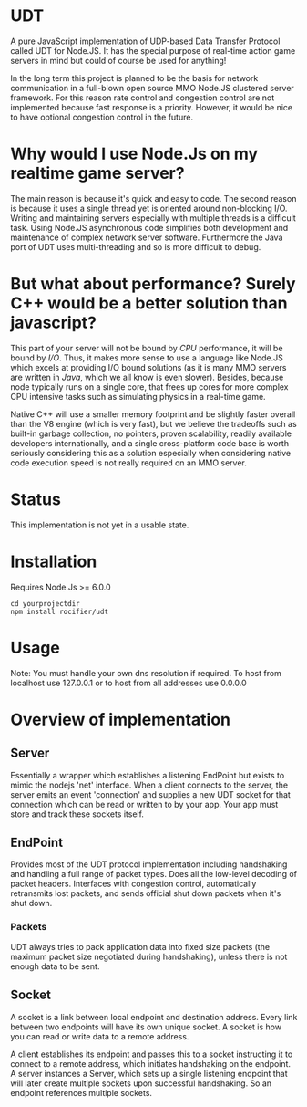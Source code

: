 # UDT

A pure JavaScript implementation of UDP-based Data Transfer Protocol called UDT for Node.JS.
It has the special purpose of real-time action game servers in mind but could of course be used for anything!

In the long term this project is planned to be the basis for network communication in a full-blown open source MMO Node.JS clustered server framework. For this reason rate control and congestion control are not implemented because fast response is a priority. However, it would be nice to have optional congestion control in the future.

# Why would I use Node.Js on my realtime game server?

The main reason is because it's quick and easy to code. The second reason is because it uses a single thread yet is oriented around non-blocking I/O. Writing and maintaining servers especially with multiple threads is a difficult task. Using Node.JS asynchronous code simplifies both development and maintenance of complex network server software. Furthermore the Java port of UDT uses multi-threading and so is more difficult to debug.

# But what about performance? Surely C++ would be a better solution than javascript?

This part of your server will not be bound by *CPU* performance, it will be bound by *I/O*. Thus, it makes more sense to use a language like Node.JS which excels at providing I/O bound solutions (as it is many MMO servers are written in *Java*, which we all know is even slower). Besides, because node typically runs on a single core, that frees up cores for more complex CPU intensive tasks such as simulating physics in a real-time game.

Native C++ will use a smaller memory footprint and be slightly faster overall than the V8 engine (which is very fast), but we believe the tradeoffs such as built-in garbage collection, no pointers, proven scalability, readily available developers internationally, and a single cross-platform code base is worth seriously considering this as a solution especially when considering native code execution speed is not really required on an MMO server.

# Status

This implementation is not yet in a usable state.

# Installation

Requires Node.Js >= 6.0.0

    cd yourprojectdir
    npm install rocifier/udt

# Usage

Note: You must handle your own dns resolution if required. To host from localhost use 127.0.0.1 or to host from all addresses use 0.0.0.0

# Overview of implementation

## Server

Essentially a wrapper which establishes a listening EndPoint but exists to mimic the nodejs 'net' interface.
When a client connects to the server, the server emits an event 'connection' and supplies a new UDT socket
for that connection which can be read or written to by your app. Your app must store and track these sockets itself.

## EndPoint

Provides most of the UDT protocol implementation including handshaking and handling a full range of packet types.
Does all the low-level decoding of packet headers. Interfaces with congestion control, automatically retransmits lost
packets, and sends official shut down packets when it's shut down.

### Packets

UDT always tries to pack application data into fixed size packets (the maximum packet size negotiated during handshaking), unless there is not enough data to be sent.

## Socket

A socket is a link between local endpoint and destination address. Every link between two endpoints will have its own unique socket. A socket is how you can read or write data to a remote address.

A client establishes its endpoint and passes this to a socket instructing it to connect to a remote address, which initiates handshaking on the endpoint.
A server instances a Server, which sets up a single listening endpoint that will later create multiple sockets upon successful handshaking. So an endpoint references multiple sockets.
